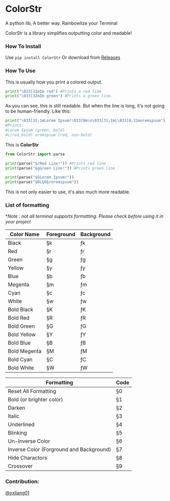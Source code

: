 # ColorStr
A python lib, A better way. 
Rainbowlize your Terminal

ColorStr is a library simplifies outputting color and readable!

### How To Install

Use `pip install ColorStr` Or download from [Releases](https://www.github.com/mclt0568/ColorStr/releases)

### How To Use

This is usually how you print a colored output.
```python
print("\033[31mIm red") #Prints a red line
print("\033[32mIm green") #Prints a green line.
```
As you can see, this is still readable.
But when the line is long, it's not going to be human-friendly. Like this:
```python
print("\033[32;1mLorem Ipsum!\033[0m\n\033[31;1mL\033[0;31moremipsum")
#Prints:
#Lorem Ipsum (green, bold)
#L(red,bold) oremipsum (red, non-bold)
```

This is **ColorStr**

```python
from ColorStr import parse

print(parse("§rRed Line!")) #Prints red line
print(parse("§gGreen Line!")) #Prints green line

print(parse("§GLorem Ipsum!"))
print(parse("§RL§0§roremipsum"))
```
This is not only easier to use, it's also much more readable.

### List of formatting

**Note : not all terminal supports formatting. Please check before using it in your project* 

| Color Name   | Foreground | Background |
| ------------ | ---------- | ---------- |
| Black        | §k         | ƒk         |
| Red          | §r         | ƒr         |
| Green        | §g         | ƒg         |
| Yellow       | §y         | ƒy         |
| Blue         | §b         | ƒb         |
| Megenta      | §m         | ƒm         |
| Cyan         | §c         | ƒc         |
| White        | §w         | ƒw         |
| Bold Black   | §K         | ƒK         |
| Bold Red     | §R         | ƒR         |
| Bold Green   | §G         | ƒG         |
| Bold Yellow  | §Y         | ƒY         |
| Bold Blue    | §B         | ƒB         |
| Bold Megenta | §M         | ƒM         |
| Bold Cyan    | §C         | ƒC         |
| Bold White   | §W         | ƒW         |



| Formatting | Code |
| ---------- | ---- |
| Reset All Formatting       | §0  |
| Bold (or brighter color)      | §1  |
| Darken      | §2  |
| Italic      | §3  |
| Underlined      | §4  |
| Blinking      | §5  |
| Un-Inverse Color      | §6  |
| Inverse Color (Forground and Background)      | §7  |
| Hide Charactors      | §8  |
| Crossover      | §9  |

### Contribution:
[@yxliang01](https://www.github.com/yxliang01)
